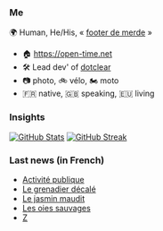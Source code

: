 ### Me

🌍 Human, He/His, « [footer de merde](https://open-time.net/post/2013/07/17/La-veritable-histoire-du-Footer-de-merde-) » 
* 🏠 https://open-time.net 
* 🛠️ Lead dev' of [dotclear](https://git.dotclear.org/dev/dotclear)
* 📷 photo, 🚲 vélo, 🏍️ moto 
* 🇫🇷 native, 🇬🇧 speaking, 🇪🇺 living

### Insights

[![GitHub Stats](https://github-readme-stats-sigma-five.vercel.app/api?username=franck-paul)](https://github.com/franck-paul)
[![GitHub Streak](https://github-readme-streak-stats.herokuapp.com?user=franck-paul)](https://git.io/streak-stats)

### Last news (in French)

<!-- BLOG-POST-LIST:START -->
- [Activité publique](https://open-time.net/post/2023/10/12/Activite-publique)
- [Le grenadier décalé](https://open-time.net/post/2023/10/11/Le-grenadier-decale)
- [Le jasmin maudit](https://open-time.net/post/2023/10/10/Le-jasmin-maudit)
- [Les oies sauvages](https://open-time.net/post/2023/10/09/Les-oies-sauvages)
- [Z](https://open-time.net/post/2023/10/08/Z)
<!-- BLOG-POST-LIST:END -->
